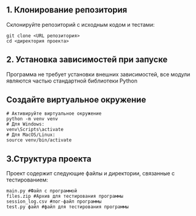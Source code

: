 ## **1. Клонирование репозитория**
Склонируйте репозиторий с исходным кодом и тестами:
```
git clone <URL репозитория>
cd <директория проекта>
```
## **2. Установка зависимостей при запуске**
Программа не требует установки внешних зависимостей, все модули являются частью стандартной библиотеки Python
## Создайте виртуальное окружение
```
# Активируйте виртуальное окружение
python -m venv venv
# Для Windows:
venv\Scripts\activate
# Для MacOS/Linux:
source venv/bin/activate
```
## **3.Структура проекта**
Проект содержит следующие файлы и директории, связанные с тестированием:
```
main.py #Файл с программой
files.zip #Архив для тестирования программы
session_log.csv #лог-файл программы
test.py файл #файл для тестирования программы
```
